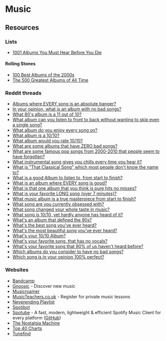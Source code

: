 # Music

## Resources

### Lists

* [1001 Albums You Must Hear Before You Die](https://www.listchallenges.com/1001-albums-you-must-hear-before-you-die-2016)

#### Rolling Stones

* [100 Best Albums of the 2000s](https://www.rollingstone.com/music/music-lists/100-best-albums-of-the-2000s-153375/)
* [The 500 Greatest Albums of All Time](https://www.rollingstone.com/music/music-lists/best-albums-of-all-time-1062063/)

### Reddit threads

* ​[Albums where EVERY song is an absolute banger?](https://www.reddit.com/r/Music/comments/w4cdbj/albums\_where\_every\_song\_is\_an\_absolute\_banger/)​
* ​[In your opinion, what is an album with no bad songs?](https://www.reddit.com/r/AskReddit/comments/pqwt7w/in\_your\_opinion\_what\_is\_an\_album\_with\_no\_bad\_songs/)
* [What 80's album is a 11 out of 10?](https://www.reddit.com/r/AskReddit/comments/1efjrvs/what\_80s\_album\_is\_a\_11\_out\_of\_10/)​
* ​[What album can you listen to front to back without wanting to skip even a single song?](https://www.reddit.com/r/AskReddit/comments/m430pr/what\_album\_can\_you\_listen\_to\_front\_to\_back/)​
* ​[What album do you enjoy every song on?](https://www.reddit.com/r/AskReddit/comments/2ta8yv/what\_album\_do\_you\_enjoy\_every\_song\_on/)​
* ​[What album is a 10/10?](https://www.reddit.com/r/AskReddit/comments/geylde/what\_album\_is\_a\_1010/)​
* ​[What album would you rate 10/10?](https://www.reddit.com/r/AskReddit/comments/49oogt/what\_album\_would\_you\_rate\_1010/)​
* ​[What are some albums that have ZERO bad songs?](https://www.reddit.com/r/AskReddit/comments/11728l7/what\_are\_some\_albums\_that\_have\_zero\_bad\_songs/)​
* ​[What are some famous pop songs from 2000-2010 that people seem to have forgotten?](https://www.reddit.com/r/AskReddit/comments/5q2sdd/what\_are\_some\_famous\_pop\_songs\_from\_20002010\_that/)​
* ​[What instrumental song gives you chills every time you hear it?](https://www.reddit.com/r/AskReddit/comments/4tiei1/what\_instrumental\_song\_gives\_you\_chills\_every/)​
* ​[What is "That Classical Song" which most people don't know the name to?](https://www.reddit.com/r/AskReddit/comments/3srjta/serious\_what\_is\_that\_classical\_song\_which\_most/)​
* ​[What is a good Album to listen to, from start to finish?](https://www.reddit.com/r/AskReddit/comments/713m0a/what\_is\_a\_good\_album\_to\_listen\_to\_from\_start\_to/)​
* ​[What is an album where EVERY song is good?](https://www.reddit.com/r/AskReddit/comments/ebdh8c/what\_is\_an\_album\_where\_every\_song\_is\_good/)​
* ​[What is that one album that you think is pure hits no misses?](https://www.reddit.com/r/AskReddit/comments/ovlsun/what\_is\_that\_one\_album\_that\_you\_think\_is\_pure/)​
* ​[What is your favorite LONG song (over 7 minutes)?](https://www.reddit.com/r/AskReddit/comments/qm82cg/what\_is\_your\_favorite\_long\_song\_over\_7\_minutes/)​
* ​[What music album is a true masterpiece from start to finish?](https://www.reddit.com/r/AskReddit/comments/xqi5n6/what\_music\_album\_is\_a\_true\_masterpiece\_from\_start/)​
* ​[What song are you currently obsessed with?](https://www.reddit.com/r/AskReddit/comments/w03mt8/what\_song\_are\_you\_currently\_obsessed\_with/)​
* ​[What song changed your whole taste in music?](https://www.reddit.com/r/AskReddit/comments/17sr711/what\_song\_changed\_your\_whole\_taste\_in\_music/)​
* ​[What song is 10/10, yet hardly anyone has heard of it?](https://www.reddit.com/r/AskReddit/comments/du5j18/what\_song\_is\_1010\_yet\_hardly\_anyone\_has\_heard\_of/)​
* ​[What's an album that defined the 90s?](https://www.reddit.com/r/AskReddit/comments/10bcxfh/whats\_an\_album\_that\_defined\_the\_90s/)​
* ​[What's the best song you've ever heard?](https://www.reddit.com/r/AskReddit/comments/6553ft/whats\_the\_best\_song\_youve\_ever\_heard/)​
* ​[What's the most beautiful song you've ever heard?](https://www.reddit.com/r/AskReddit/comments/170gtc6/whats\_the\_most\_beautiful\_song\_youve\_ever\_heard/)​
* ​[What's your 10/10 Album?](https://www.reddit.com/r/AskReddit/comments/526kke/whats\_your\_1010\_album/)​
* ​[What's your favorite song, that has no vocals?](https://www.reddit.com/r/AskReddit/comments/4zzpuu/whats\_your\_favorite\_song\_that\_has\_no\_vocals/)​
* ​[What's your favorite song that 90% of us haven't heard before?](https://www.reddit.com/r/AskReddit/comments/23587v/whats\_your\_favorite\_song\_that\_90\_of\_us\_havent/)​
* ​[Which albums do you consider to have no bad songs?](https://www.reddit.com/r/AskReddit/comments/1xwf13/which\_albums\_do\_you\_consider\_to\_have\_no\_bad\_songs/)​
* ​[Which song is in your opinion 100% perfect?](https://www.reddit.com/r/AskReddit/comments/r2q1i2/which\_song\_is\_in\_your\_opinion\_100\_perfect/)

### Websites

* [Bandcamp](https://bandcamp.com/)
* [Gnoosic](https://www.gnoosic.com/) - Discover new music
* [Musicroamer](https://www.musicroamer.com/)
* [MusicTeachers.co.uk](https://musicteachers.co.uk/) - Register for private music lessons
* [Neverending Playlist](https://neverendingplaylist.com/)
* [Spotibot](https://www.spotibot.com/)
* [Spotube](https://spotube.krtirtho.dev/) - A fast, modern, lightweight & efficient Spotify Music Client for every platform ([GitHub](https://github.com/KRTirtho/spotube))
* [The Nostalgia Machine](https://thenostalgiamachine.com/)
* [Top 40 Charts](https://top40-charts.com/)
* [Tunefind](https://top40-charts.com/)
